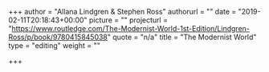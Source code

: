 +++
author = "Allana Lindgren & Stephen Ross"
authorurl = ""
date = "2019-02-11T20:18:43+00:00"
picture = ""
projecturl = "https://www.routledge.com/The-Modernist-World-1st-Edition/Lindgren-Ross/p/book/9780415845038"
quote = "n/a"
title = "The Modernist World"
type = "editing"
weight = ""

+++

